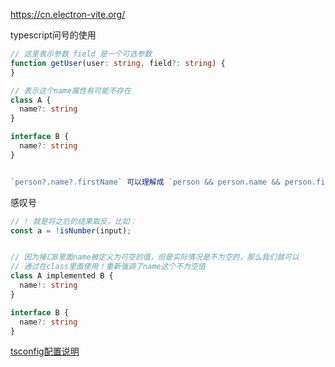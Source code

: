 https://cn.electron-vite.org/

typescript问号的使用
```typescript
// 这里表示参数 field 是一个可选参数
function getUser(user: string, field?: string) {
}

// 表示这个name属性有可能不存在
class A {
  name?: string
}

interface B {
  name?: string
}


`person?.name?.firstName` 可以理解成 `person && person.name && person.firstName`

```

感叹号
```typescript
// ! 就是将之后的结果取反，比如：
const a = !isNumber(input);


// 因为接口B里面name被定义为可空的值，但是实际情况是不为空的，那么我们就可以
// 通过在class里面使用！重新强调了name这个不为空值
class A implemented B {
  name!: string
}

interface B {
  name?: string
}
```

[tsconfig配置说明](https://www.tslang.cn/docs/handbook/tsconfig-json.html)
